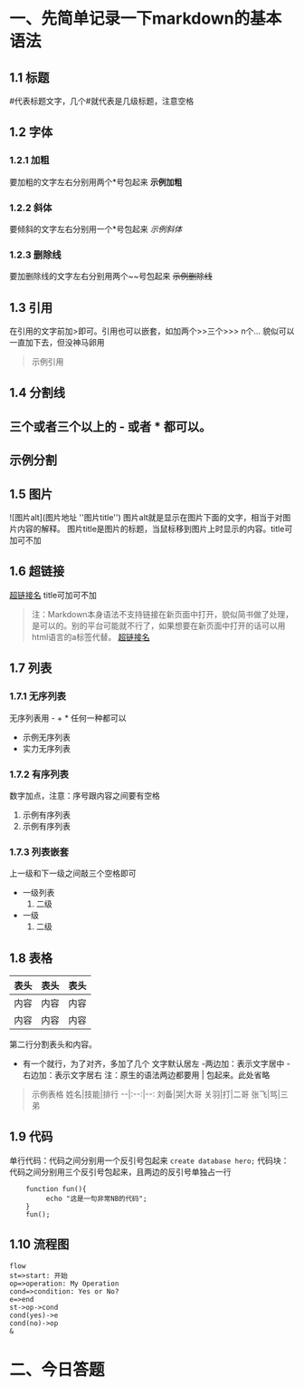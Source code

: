 # 一、先简单记录一下markdown的基本语法
## 1.1 标题
#代表标题文字，几个#就代表是几级标题，注意空格

## 1.2 字体
### 1.2.1 加粗
要加粗的文字左右分别用两个*号包起来
 **示例加粗**
### 1.2.2 斜体
要倾斜的文字左右分别用一个*号包起来
 *示例斜体*
### 1.2.3 删除线
要加删除线的文字左右分别用两个~~号包起来
 ~~示例删除线~~

## 1.3 引用
在引用的文字前加>即可。引用也可以嵌套，如加两个>>三个>>>
n个...
貌似可以一直加下去，但没神马卵用
 >示例引用

## 1.4 分割线
三个或者三个以上的 - 或者 * 都可以。
---
示例分割
---

## 1.5 图片
![图片alt](图片地址 ''图片title'')
图片alt就是显示在图片下面的文字，相当于对图片内容的解释。
图片title是图片的标题，当鼠标移到图片上时显示的内容。title可加可不加

## 1.6 超链接
[超链接名](超链接地址 "超链接title")
title可加可不加
>注：Markdown本身语法不支持链接在新页面中打开，貌似简书做了处理，是可以的。别的平台可能就不行了，如果想要在新页面中打开的话可以用html语言的a标签代替。
<a href="超链接地址" target="_blank">超链接名</a>

## 1.7 列表
### 1.7.1 无序列表
无序列表用 - + * 任何一种都可以
+ 示例无序列表
+ 实力无序列表
### 1.7.2 有序列表
数字加点，注意：序号跟内容之间要有空格
1. 示例有序列表
2. 示例有序列表
### 1.7.3 列表嵌套
上一级和下一级之间敲三个空格即可
+ 一级列表
   1. 二级
+ 一级
   1. 二级

## 1.8 表格
表头|表头|表头
---|:--:|---:
内容|内容|内容
内容|内容|内容

第二行分割表头和内容。
- 有一个就行，为了对齐，多加了几个
文字默认居左
-两边加：表示文字居中
-右边加：表示文字居右
注：原生的语法两边都要用 | 包起来。此处省略
>示例表格
姓名|技能|排行
--|:--:|--:
刘备|哭|大哥
关羽|打|二哥
张飞|骂|三弟

## 1.9 代码
单行代码：代码之间分别用一个反引号包起来
`create database hero;`
代码块：代码之间分别用三个反引号包起来，且两边的反引号单独占一行
```
    function fun(){
         echo "这是一句非常NB的代码";
    }
    fun();
```

## 1.10 流程图
```
flow
st=>start: 开始
op=>operation: My Operation
cond=>condition: Yes or No?
e=>end
st->op->cond
cond(yes)->e
cond(no)->op
&
```

# 二、今日答题



